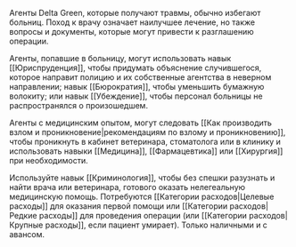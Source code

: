 Агенты Delta Green, которые получают травмы, обычно избегают больниц. Поход к врачу означает наилучшее лечение, но также вопросы и документы, которые могут привести к разглашению операции. 

Агенты, попавшие в больницу, могут использовать навык [[Юриспруденция]], чтобы придумать объяснение случившегося, которое направит полицию и их собственные агентства в неверном направлении; навык [[Бюрократия]], чтобы уменьшить бумажную волокиту; или навык [[Убеждение]], чтобы персонал больницы не распространялся о произошедшем.

Агенты с медицинским опытом, могут следовать [[Как производить взлом и проникновение|рекомендациям по взлому и проникновению]], чтобы проникнуть в кабинет ветеринара, стоматолога или в клинику и использовать навыки [[Медицина]], [[Фармацевтика]] или [[Хирургия]] при необходимости.

Используйте навык [[Криминология]], чтобы без спешки разузнать и найти врача или ветеринара, готового оказать нелегеальную медицинскую помощь. Потребуются [[Категории расходов|Целевые расходы]] для оказания первой помощи или [[Категории расходов|Редкие расходы]] для проведения операции (или [[Категории расходов|Крупные расходы]], если пациент умирает). Только наличными и с авансом.